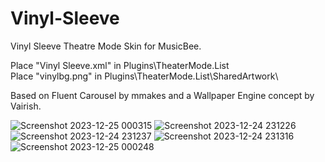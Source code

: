 # Vinyl-Sleeve
Vinyl Sleeve Theatre Mode Skin for MusicBee. 

Place "Vinyl Sleeve.xml" in Plugins\TheaterMode.List\
Place "vinylbg.png" in Plugins\TheaterMode.List\SharedArtwork\

Based on Fluent Carousel by mmakes and a Wallpaper Engine concept by Vairish.

![Screenshot 2023-12-25 000315](https://github.com/tedhinklater/Vinyl-Sleeve/assets/66086488/64c8e485-3402-468b-97d2-1dcbfada0a58)
![Screenshot 2023-12-24 231226](https://github.com/tedhinklater/Vinyl-Sleeve/assets/66086488/1434f2e5-9e3b-407e-8bee-8b1529aefc40)
![Screenshot 2023-12-24 231237](https://github.com/tedhinklater/Vinyl-Sleeve/assets/66086488/a1b2a476-bae4-47f2-9865-e35ac03c14ce)
![Screenshot 2023-12-24 231316](https://github.com/tedhinklater/Vinyl-Sleeve/assets/66086488/20df547d-99d5-4223-86a7-374ff7237fe3)
![Screenshot 2023-12-25 000248](https://github.com/tedhinklater/Vinyl-Sleeve/assets/66086488/1c9de663-c7ff-4a2a-8a13-1ad6e815eabb)
